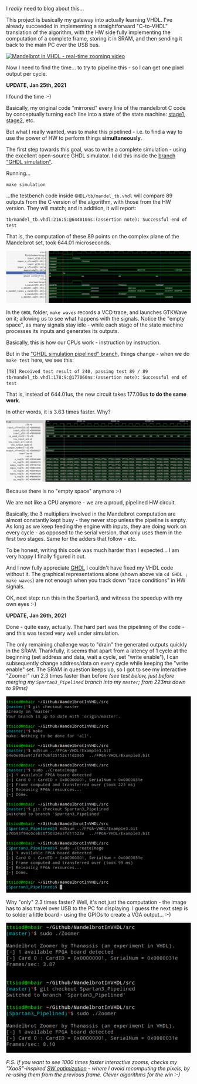 I *really* need to blog about this...

This project is basically my gateway into actually learning VHDL.
I've already succeeded in implementing a straightforward "C-to-VHDL"
translation of the algorithm, with the HW side fully implementing the
computation of a complete frame, storing it in SRAM, and then sending it
back to the main PC over the USB bus.

[![Mandelbrot in VHDL - real-time zooming video](contrib/snapshotFromVideo.jpg)](https://www.youtube.com/watch?v=yFIbjiOWYFY)

<a name="pipelining"></a>

Now I need to find the time... to try to pipeline this - so I can get
one pixel output per cycle.

**UPDATE, Jan 25th, 2021**

I found the time :-)

Basically, my original code "mirrored" every line of the mandelbrot C code
by conceptually turning each line into a state of the state machine:
[stage1](https://github.com/ttsiodras/MandelbrotInVHDL/blob/f07d252dfde2952a797cf9a408ae583f1dcf005a/FPGA-VHDL/Mandelbrot.vhd#L82),
[stage2](https://github.com/ttsiodras/MandelbrotInVHDL/blob/f07d252dfde2952a797cf9a408ae583f1dcf005a/FPGA-VHDL/Mandelbrot.vhd#L93),
etc.

But what I really wanted, was to make this pipelined - i.e. to find a way
to use the power of HW to perform things **simultaneously**.

The first step towards this goal, was to write a complete simulation - using
the excellent open-source GHDL simulator. I did this inside the
[branch "GHDL simulation"](https://github.com/ttsiodras/MandelbrotInVHDL/tree/GHDL_simulation).

Running...

    make simulation

...the testbench code inside `GHDL/tb/mandel_tb.vhdl` will compare 89 outputs
from the C version of the algorithm, with those from the HW version.
They will match; and in addition, it will report:

    tb/mandel_tb.vhdl:216:5:@644010ns:(assertion note): Successful end of test

That is, the computation of these 89 points on the complex plane of the
Mandelbrot set, took 644.01 microseconds.

![The naive, SW-like implementation](contrib/naive.jpg "The naive, SW-like implementation")

In the `GHDL` folder, `make waves` records a VCD trace, and launches GTKWave on it;
allowing us to see what happens with the signals. Notice the "empty space",
as many signals stay idle - while each stage of the state machine processes
its inputs and generates its outputs.

Basically, this is how our CPUs work - instruction by instruction.

But in the ["GHDL simulation pipelined" branch](https://github.com/ttsiodras/MandelbrotInVHDL/tree/GHDL_simulation_pipelined/),
things change - when we do `make test` here, we see this:

    [TB] Received test result of 240, passing test 89 / 89
    tb/mandel_tb.vhdl:178:9:@177060ns:(assertion note): Successful end of test

That is, instead of 644.01us, the new circuit takes 177.06us **to do the same work**.

In other words, it is 3.63 times faster. Why?

![The pipelined implementation](contrib/pipelined.jpg "The pipelined implementation")

Because there is no "empty space" anymore :-)

We are not like a CPU anymore - we are a proud, pipelined HW circuit.

Basically, the 3 multipliers involved in the Mandelbrot computation are almost
constantly kept busy - they never stop unless the pipeline is empty. As long as
we keep feeding the engine with inputs, they are doing work on every cycle - as
opposed to the serial version, that only uses them in the first two stages.
Same for the adders that follow - etc.

To be honest, writing this code was much harder than I expected... I am very happy
I finally figured it out.
 
And I now fully appreciate [GHDL](https://github.com/ghdl/ghdl) I couldn't have
fixed my VHDL code without it. The graphical representations alone (shown above
via `cd GHDL ; make waves`) are not enough when you track down "race conditions"
in HW signals.

OK, next step: run this in the Spartan3, and witness the speedup with my
own eyes :-)

**UPDATE, Jan 26th, 2021**

Done - quite easy, actually. The hard part was the
pipelining of the code - and this was tested very well under simulation.

The only remaining challenge was to "drain" the generated outputs quickly
in the SRAM. Thankfully, it seems that apart from a latency of 1 cycle at
the beginning (set address and data, wait a cycle, set "write enable"),
I can subsequently change address/data on every cycle while keeping the 
"write enable" set. The SRAM in question keeps up, so I got to see my
interactive "Zoomer" run 2.3 times faster than before *(see test below,
just before merging my `Spartan3_Pipelined` branch into my `master`;
from 223ms down to 99ms)*

![Benchmarking a single frame on the board](contrib/on.board.jpg "Benchmarking a single frame on the board")

Why "only" 2.3 times faster? Well, it's not just the computation - the image
has to also travel over USB to the PC for displaying. I guess the next step
is to solder a little board - using the GPIOs to create a VGA output...  :-)

![Benchmarking on the real board with the interactive zoomer](contrib/on.board.zoomer.jpg "Benchmarking on the real board with the interactive zoomer")

*P.S. If you want to see 1000 times faster interactive zooms, checks my "XaoS"-inspired
[SW optimization](https://github.com/ttsiodras/MandelbrotSSE) - where I
avoid recomputing the pixels, by re-using them from the previous frame.
Clever algorithms for the win :-)*

